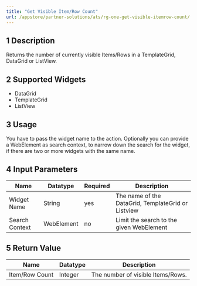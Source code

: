```yaml
---
title: "Get Visible Item/Row Count"
url: /appstore/partner-solutions/ats/rg-one-get-visible-itemrow-count/
---
```


## 1 Description

Returns the number of currently visible Items/Rows in a TemplateGrid, DataGrid or ListView.

## 2 Supported Widgets

* DataGrid
* TemplateGrid
* ListView

## 3 Usage

You have to pass the widget name to the action.
Optionally you can provide a WebElement as search context, to narrow down the search for the widget, if there are two or more widgets with the same name.    

## 4 Input Parameters

Name | Datatype | Required| Description
--- | --- | --- | ---
Widget Name | String | yes | The name of the DataGrid, TemplateGrid or Listview
Search Context | WebElement | no |Limit the search to the given WebElement

## 5 Return Value

Name | Datatype | Description
--- | --- | ---
Item/Row Count | Integer | The number of visible Items/Rows.

